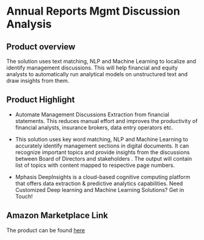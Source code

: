 # Annual Reports Mgmt Discussion Analysis

## Product overview

The solution uses text matching, NLP and Machine Learning to localize and identify management discussions. This will help financial and equity analysts to automatically run analytical models on unstructured text and draw insights from them.



## Product Highlight 

* Automate Management Discussions Extraction from financial statements. This reduces manual effort and improves the productivity of financial analysts, insurance brokers, data entry operators etc.

* This solution uses key word matching, NLP and Machine Learning to accurately identify management sections in digital documents. It can recognize important topics and provide insights from the discussions between Board of Directors and stakeholders . The output will contain list of topics with content mapped to respective page numbers.

* Mphasis DeepInsights is a cloud-based cognitive computing platform that offers data extraction & predictive analytics capabilities. Need Customized Deep learning and Machine Learning Solutions? Get in Touch!

## Amazon Marketplace Link
The product can be found [here](https://aws.amazon.com/marketplace/pp/Mphasis-Annual-Reports-Mgmt-Discussion-Analysis/prodview-mmkpvuh52eyly)
